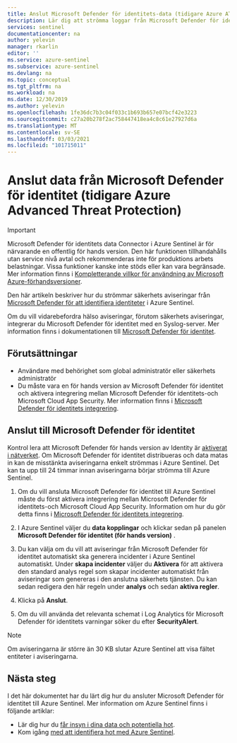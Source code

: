 ```yaml
---
title: Anslut Microsoft Defender för identitets-data (tidigare Azure ATP) till Azure Sentinel | Microsoft Docs
description: Lär dig att strömma loggar från Microsoft Defender för identitet (tidigare Azure Advanced Threat Protection) (ATP) till Azure Sentinel med ett enda klick.
services: sentinel
documentationcenter: na
author: yelevin
manager: rkarlin
editor: ''
ms.service: azure-sentinel
ms.subservice: azure-sentinel
ms.devlang: na
ms.topic: conceptual
ms.tgt_pltfrm: na
ms.workload: na
ms.date: 12/30/2019
ms.author: yelevin
ms.openlocfilehash: 1fe36dc7b3c04f033c1b693b657e07bcf42e3223
ms.sourcegitcommit: c27a20b278f2ac758447418ea4c8c61e27927d6a
ms.translationtype: MT
ms.contentlocale: sv-SE
ms.lasthandoff: 03/03/2021
ms.locfileid: "101715011"
---
```

# <a name="connect-data-from-microsoft-defender-for-identity-formerly-azure-advanced-threat-protection"></a>Anslut data från Microsoft Defender för identitet (tidigare Azure Advanced Threat Protection)

> [!IMPORTANT]
> Microsoft Defender för identitets data Connector i Azure Sentinel är för närvarande en offentlig för hands version.
> Den här funktionen tillhandahålls utan service nivå avtal och rekommenderas inte för produktions arbets belastningar. Vissa funktioner kanske inte stöds eller kan vara begränsade. Mer information finns i [Kompletterande villkor för användning av Microsoft Azure-förhandsversioner](https://azure.microsoft.com/support/legal/preview-supplemental-terms/).

Den här artikeln beskriver hur du strömmar säkerhets aviseringar från [Microsoft Defender för att identifiera identiteter](/azure-advanced-threat-protection/what-is-atp) i Azure Sentinel. 

Om du vill vidarebefordra hälso aviseringar, förutom säkerhets aviseringar, integrerar du Microsoft Defender för identitet med en Syslog-server. Mer information finns i dokumentationen till [Microsoft Defender för identitet](/defender-for-identity/setting-syslog). 

## <a name="prerequisites"></a>Förutsättningar

- Användare med behörighet som global administratör eller säkerhets administratör
- Du måste vara en för hands version av Microsoft Defender för identitet och aktivera integrering mellan Microsoft Defender för identitets-och Microsoft Cloud App Security. Mer information finns i [Microsoft Defender för identitets integrering](https://www.microsoft.com/microsoft-365/identity/advance-threat-protection).

## <a name="connect-to-microsoft-defender-for-identity"></a>Anslut till Microsoft Defender för identitet

Kontrol lera att Microsoft Defender för hands version av Identity är [aktiverat i nätverket](/azure-advanced-threat-protection/install-atp-step1).
Om Microsoft Defender för identitet distribueras och data matas in kan de misstänkta aviseringarna enkelt strömmas i Azure Sentinel. Det kan ta upp till 24 timmar innan aviseringarna börjar strömma till Azure Sentinel.


1. Om du vill ansluta Microsoft Defender för identitet till Azure Sentinel måste du först aktivera integrering mellan Microsoft Defender för identitets-och Microsoft Cloud App Security. Information om hur du gör detta finns i [Microsoft Defender för identitets integrering](https://www.microsoft.com/microsoft-365/identity/advance-threat-protection).

1. I Azure Sentinel väljer du **data kopplingar** och klickar sedan på panelen **Microsoft Defender för identitet (för hands version)** .

1. Du kan välja om du vill att aviseringar från Microsoft Defender för identitet automatiskt ska generera incidenter i Azure Sentinel automatiskt. Under **skapa incidenter** väljer du **Aktivera** för att aktivera den standard analys regel som skapar incidenter automatiskt från aviseringar som genereras i den anslutna säkerhets tjänsten. Du kan sedan redigera den här regeln under **analys** och sedan **aktiva regler**.

1. Klicka på **Anslut**.

1. Om du vill använda det relevanta schemat i Log Analytics för Microsoft Defender för identitets varningar söker du efter **SecurityAlert**.

> [!NOTE]
> Om aviseringarna är större än 30 KB slutar Azure Sentinel att visa fältet entiteter i aviseringarna.

## <a name="next-steps"></a>Nästa steg
I det här dokumentet har du lärt dig hur du ansluter Microsoft Defender för identitet till Azure Sentinel. Mer information om Azure Sentinel finns i följande artiklar:
- Lär dig hur du [får insyn i dina data och potentiella hot](quickstart-get-visibility.md).
- Kom igång [med att identifiera hot med Azure Sentinel](tutorial-detect-threats-built-in.md).